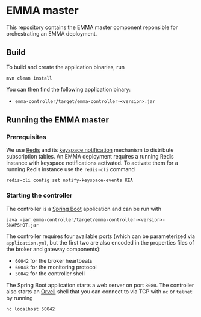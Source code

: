 EMMA master
===========

This repository contains the EMMA master component reponsible for orchestrating an EMMA deployment.

Build
-----

To build and create the application binaries, run

    mvn clean install

You can then find the following application binary:

* `emma-controller/target/emma-controller-<version>.jar`

Running the EMMA master
-----------------------

### Prerequisites

We use [Redis](https://redis.io) and its [keyspace notification](https://redis.io/topics/notifications)
mechanism to distribute subscription tables.
An EMMA deployment requires a running Redis instance with keyspace notifications activated.
To activate them for a running Redis instance use the `redis-cli` command

    redis-cli config set notify-keyspace-events KEA

### Starting the controller

The controller is a [Spring Boot](https://projects.spring.io/spring-boot)
application and can be run with

    java -jar emma-controller/target/emma-controller-<version>-SNAPSHOT.jar

The controller requires four available ports (which can be parameterized via `application.yml`,
but the first two are also encoded in the properties files of the broker and gateway components):
* `60042` for the broker heartbeats
* `60043` for the monitoring protocol
* `50042` for the controller shell

The Spring Boot application starts a web server on port `8080`.
The controller also starts an [Orvell](https://git.dsg.tuwien.ac.at/trausch/orvell)
shell that you can connect to via TCP with `nc` or `telnet` by running

    nc localhost 50042

